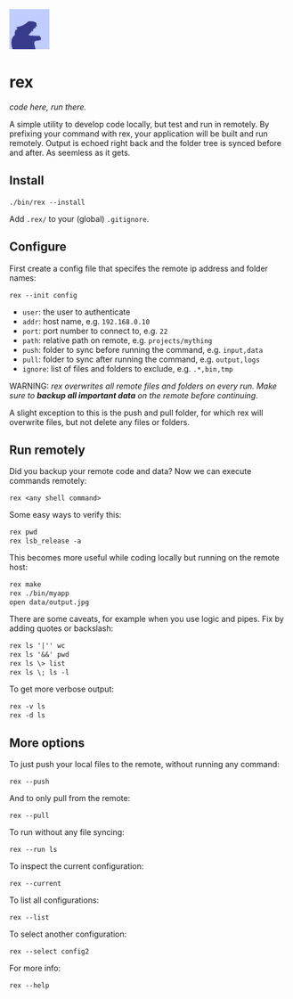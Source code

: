 <img src="icon.jpg" alt="rex Icon" width="72"/>

# rex

*code here, run there.*

A simple utility to develop code locally, but test and run in remotely. By prefixing your command with rex, your application will be built and run remotely. Output is echoed right back and the folder tree is synced before and after. As seemless as it gets.


## Install

    ./bin/rex --install

Add `.rex/` to your (global) `.gitignore`.


## Configure

First create a config file that specifes the remote ip address and folder names:

    rex --init config

* `user`: the user to authenticate
* `addr`: host name, e.g. `192.168.0.10`
* `port`: port number to connect to, e.g. `22`
* `path`: relative path on remote, e.g.  `projects/mything`
* `push`: folder to sync before running the command, e.g. `input,data`
* `pull`: folder to sync after running the command, e.g. `output,logs`
* `ignore`: list of files and folders to exclude, e.g. `.*,bin,tmp`

WARNING: *rex overwrites all remote files and folders on every run. Make sure to __backup all important data__ on the remote before continuing.*

A slight exception to this is the push and pull folder, for which rex will overwrite files, but not delete any files or folders.

## Run remotely

Did you backup your remote code and data? Now we can execute commands remotely:

    rex <any shell command>

Some easy ways to verify this:

    rex pwd
    rex lsb_release -a

This becomes more useful while coding locally but running on the remote host:

    rex make
    rex ./bin/myapp
    open data/output.jpg

There are some caveats, for example when you use logic and pipes. Fix by adding quotes or backslash:

    rex ls '|'' wc
    rex ls '&&' pwd
    rex ls \> list
    rex ls \; ls -l

To get more verbose output:

    rex -v ls
    rex -d ls


## More options

To just push your local files to the remote, without running any command:

    rex --push

And to only pull from the remote:

    rex --pull

To run without any file syncing:

    rex --run ls

To inspect the current configuration:

    rex --current

To list all configurations:

    rex --list

To select another configuration:

    rex --select config2

For more info:

    rex --help
